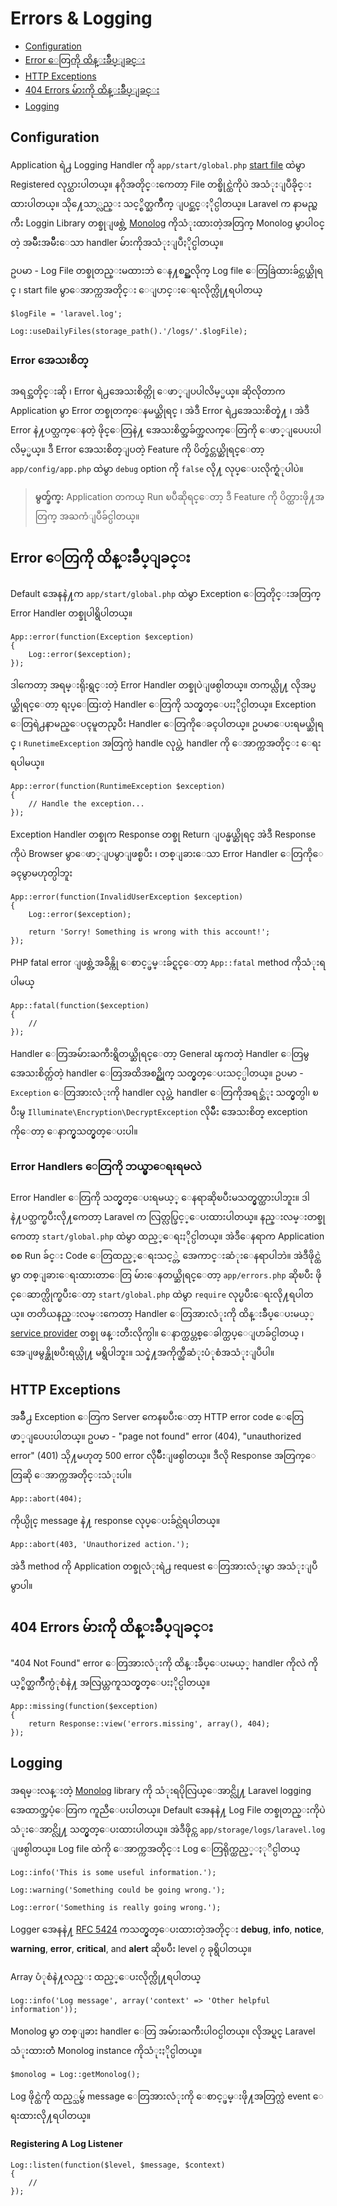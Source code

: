 # Errors & Logging

- [Configuration](#configuration)
- [Error ေတြကို ထိန္းခ်ဳပ္ျခင္း](#handling-errors)
- [HTTP Exceptions](#http-exceptions)
- [404 Errors မ်ားကို ထိန္းခ်ဳပ္ျခင္း](#handling-404-errors)
- [Logging](#logging)

<a name="configuration"></a>
## Configuration

Application ရဲ႕ Logging Handler ကို `app/start/global.php` [start file](/docs/lifecycle#start-files) ထဲမွာ Registered လုပ္ထားပါတယ္။ နဂိုအတိုင္းကေတာ့ File တစ္ဖိုင္ထဲကိုပဲ အသံုးျပဳခိုင္းထားပါတယ္။ သို႔ေသာ္လည္း သင့္စိတ္ႀကိဳက္ ျပင္ဆင္ႏိုင္ပါတယ္။ Laravel က နာမည္ႀကီး  Loggin Library တစ္ခုျဖစ္တဲ့ [Monolog](https://github.com/Seldaek/monolog) ကိုသံုးထားတဲ့အတြက္  Monolog မွာပါဝင္တဲ့ အမ်ိဳးအမ်ိဳးေသာ handler မ်ားကိုအသံုးျပဳႏိုင္ပါတယ္။

ဥပမာ - Log File တစ္ခုတည္းမထားဘဲ ေန႔စဥ္အလိုက္ Log file ေတြခြဲထားခ်င္တယ္ဆိုရင္ ၊ start file မွာေအာက္ကအတိုင္း ေျပာင္းေရးလိုက္လို႔ရပါတယ္

	$logFile = 'laravel.log';

	Log::useDailyFiles(storage_path().'/logs/'.$logFile);

### Error အေသးစိတ္

အရင္အတိုင္းဆို ၊ Error ရဲ႕အေသးစိတ္ကို ေဖာ္ျပပါလိမ့္မယ္။ ဆိုလိုတာက Application မွာ Error တစ္ခုတက္ေနမယ္ဆိုရင္ ၊ အဲဒီ Error ရဲ႕အေသးစိတ္နဲ႔ ၊ အဲဒီ Error နဲ႔ပတ္သက္ေနတဲ့ ဖိုင္ေတြနဲ႔ အေသးစိတ္အခ်က္အလက္ေတြကို ေဖာ္ျပေပးပါလိမ့္မယ္။ ဒီ Error အေသးစိတ္ျပတဲ့ Feature ကို ပိတ္ခ်င္တယ္ဆိုရင္ေတာ့ `app/config/app.php` ထဲမွာ `debug` option ကို `false` လို႔ လုပ္ေပးလိုက္ရံုပါပဲ။

> **မွတ္ခ်က္:** Application တကယ္ Run ၿပီဆိုရင္ေတာ့ ဒီ Feature ကို ပိတ္ထားဖို႔အတြက္ အႀကံျပဳခ်င္ပါတယ္။

<a name="handling-errors"></a>
## Error ေတြကို ထိန္းခ်ဳပ္ျခင္း

Default အေနနဲ႔က `app/start/global.php` ထဲမွာ Exception ေတြတိုင္းအတြက္ Error Handler တစ္ခုပါရွိပါတယ္။

	App::error(function(Exception $exception)
	{
		Log::error($exception);
	});

ဒါကေတာ့ အရမ္းရိုးရွင္းတဲ့ Error Handler တစ္ခုပဲျဖစ္ပါတယ္။ တကယ္လို႔ လိုအပ္မယ္ဆိုရင္ေတာ့ ရႈပ္ေထြးတဲ့ Handler ေတြကို သတ္မွတ္ေပးႏိုင္ပါတယ္။ Exception ေတြရဲ႕နာမည္ေပၚမူတည္ၿပီး Handler ေတြကိုေခၚပါတယ္။ ဥပမာေပးရမယ္ဆိုရင္ ၊ `RunetimeException` အတြက္ပဲ handle လုပ္တဲ့ handler ကို ေအာက္ကအတိုင္း ေရးရပါမယ္။

	App::error(function(RuntimeException $exception)
	{
		// Handle the exception...
	});

Exception Handler တစ္ခုက Response တစ္ခု Return ျပန္မယ္ဆိုရင္ အဲဒီ Response ကိုပဲ Browser မွာေဖာ္ျပမွာျဖစ္ၿပီး ၊ တစ္ျခားေသာ Error Handler ေတြကိုေခၚမွာမဟုတ္ပါဘူး

	App::error(function(InvalidUserException $exception)
	{
		Log::error($exception);

		return 'Sorry! Something is wrong with this account!';
	});

PHP fatal error ျဖစ္တဲ့အခ်ိန္ကို ေစာင့္ဖမ္းခ်င္ရင္ေတာ့ `App::fatal` method ကိုသံုးရပါမယ္

	App::fatal(function($exception)
	{
		//
	});

Handler ေတြအမ်ားႀကီးရွိတယ္ဆိုရင္ေတာ့ General ၾကတဲ့ Handler ေတြမွ အေသးစိတ္က်တဲ့ handler ေတြအထိအစဥ္လိုက္ သတ္မွတ္ေပးသင့္ပါတယ္။ ဥပမာ - `Exception` ေတြအားလံုးကို handler လုပ္တဲ့ handler ေတြကိုအရင္ဆံုး သတ္မွတ္ပါ၊ ၿပီးမွ `Illuminate\Encryption\DecryptException` လိုမ်ိဳး အေသးစိတ္ exception ကိုေတာ့ ေနာက္မွသတ္မွတ္ေပးပါ။

### Error Handlers ေတြကို ဘယ္မွာေရးရမလဲ

Error Handler ေတြကို သတ္မွတ္ေပးရမယ့္ ေနရာဆိုၿပီးမသတ္မွတ္ထားပါဘူး။ ဒါနဲ႔ပတ္သက္ၿပီးလို႔ကေတာ့ Laravel က လြတ္လပ္ခြင့္ေပးထားပါတယ္။ နည္းလမ္းတစ္ခုကေတာ့ `start/global.php` ထဲမွာ ထည့္ေရးႏိုင္ပါတယ္။ အဲဒီေနရာက Application စစ Run ခ်င္း Code ေတြထည့္ေရးသင့္တဲ့ အေကာင္းဆံုးေနရာပါဘဲ။ အဲဒီဖိုင္ထဲမွာ တစ္ျခားေရးထားတာေတြ မ်ားေနတယ္ဆိုရင္ေတာ့ `app/errors.php` ဆိုၿပီး ဖိုင္ေဆာက္လိုက္ၿပီးေတာ့ `start/global.php` ထဲမွာ `require` လုပ္ၿပီးေရးလို႔ရပါတယ္။ တတိယနည္းလမ္းကေတာ့ Handler ေတြအားလံုးကို ထိန္းခ်ဳပ္ေပးမယ့္ [service provider](/docs/ioc#service-providers) တစ္ခု ဖန္းတီးလိုက္ပါ။ ေနာက္ထပ္တစ္ေခါက္ထပ္ေျပာခ်င္ပါတယ္ ၊ အေျဖမွန္ဆိုၿပီးရယ္လို႔ မရွိပါဘူး။ သင္နဲ႔အကိုက္ညီဆံုးပံုစံအသံုးျပဳပါ။

<a name="http-exceptions"></a>
## HTTP Exceptions

အခ်ိဳ႕ Exception ေတြက Server ကေနၿပီးေတာ့ HTTP error code ေတြေဖာ္ျပေပးပါတယ္။ ဥပမာ - "page not found" error (404), "unauthorized error" (401) သို႔မဟုတ္ 500 error လိုမ်ိဳးျဖစ္ပါတယ္။ ဒီလို Response အတြက္ေတြဆို ေအာက္ကအတိုင္းသံုးပါ။

	App::abort(404);

ကိုယ္ပိုင္ message နဲ႔ response လုပ္ေပးခ်င္လဲရပါတယ္။

	App::abort(403, 'Unauthorized action.');

အဲဒီ method ကို Application တစ္ခုလံုးရဲ႕ request ေတြအားလံုးမွာ အသံုးျပဳမွာပါ။

<a name="handling-404-errors"></a>
## 404 Errors မ်ားကို ထိန္းခ်ဳပ္ျခင္း

"404 Not Found" error ေတြအားလံုးကို ထိန္းခ်ဳပ္ေပးမယ့္ handler ကိုလဲ ကိုယ့္စိတ္ႀကိဳက္ပံုစံနဲ႔ အလြယ္တကူသတ္မွတ္ေပးႏိုင္ပါတယ္။

	App::missing(function($exception)
	{
		return Response::view('errors.missing', array(), 404);
	});

<a name="logging"></a>
## Logging

အရမ္းလန္းတဲ့ [Monolog](http://github.com/seldaek/monolog) library ကို သံုးရပိုလြယ္ေအာင္လို႔ Laravel logging အေထာက္အပံ့ေတြက ကူညီေပးပါတယ္။ Default အေနနဲ႔ Log File တစ္ခုတည္းကိုပဲ သံုးေအာင္လို႔ သတ္မွတ္ေပးထားပါတယ္။ အဲဒီဖိုင္က `app/storage/logs/laravel.log` ျဖစ္ပါတယ္။ Log file ထဲကို ေအာက္ကအတိုင္း Log ေတြရိုက္ထည့္ႏုိင္ပါတယ္

	Log::info('This is some useful information.');

	Log::warning('Something could be going wrong.');

	Log::error('Something is really going wrong.');

Logger အေနနဲ႔  [RFC 5424](http://tools.ietf.org/html/rfc5424) ကသတ္မွတ္ေပးထားတဲ့အတိုင္း **debug**, **info**, **notice**, **warning**, **error**, **critical**, and **alert** ဆိုၿပီး level ၇ ခုရွိပါတယ္။


Array ပံုစံနဲ႔လည္း ထည့္ေပးလိုက္လို႔ရပါတယ္

	Log::info('Log message', array('context' => 'Other helpful information'));

Monolog မွာ တစ္ျခား handler ေတြ အမ်ားႀကီးပါဝင္ပါတယ္။ လိုအပ္ရင္ Laravel သံုးထားတဲံ Monolog instance ကိုသံုးႏိုင္ပါတယ္။

	$monolog = Log::getMonolog();

Log ဖိုင္ထဲကို ထည့္သမွ် message ေတြအားလံုးကို ေစာင့္ဖမ္းဖို႔အတြက္လဲ event ေရးထားလို႔ရပါတယ္။

#### Registering A Log Listener

	Log::listen(function($level, $message, $context)
	{
		//
	});
